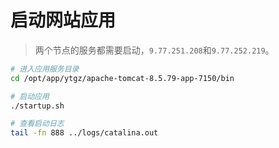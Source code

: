 # 启动网站应用

> 两个节点的服务都需要启动，`9.77.251.208`和`9.77.252.219`。

```bash
# 进入应用服务目录
cd /opt/app/ytgz/apache-tomcat-8.5.79-app-7150/bin

# 启动应用
./startup.sh

# 查看启动日志
tail -fn 888 ../logs/catalina.out
```